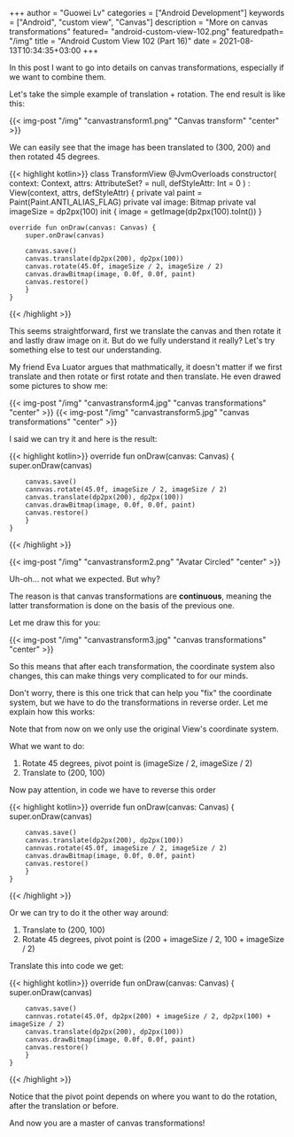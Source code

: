 +++
author = "Guowei Lv"
categories = ["Android Development"]
keywords = ["Android", "custom view", "Canvas"]
description = "More on canvas transformations"
featured= "android-custom-view-102.png"
featuredpath= "/img"
title = "Android Custom View 102 (Part 16)"
date = 2021-08-13T10:34:35+03:00
+++

In this post I want to go into details on canvas transformations, especially if we want to combine them.

Let's take the simple example of translation + rotation.
The end result is like this:

{{< img-post "/img" "canvastransform1.png" "Canvas transform" "center" >}}

We can easily see that the image has been translated to (300, 200) and then rotated 45 degrees.

{{< highlight kotlin>}}
class TransformView @JvmOverloads constructor(
    context: Context, attrs: AttributeSet? = null, defStyleAttr: Int = 0
) : View(context, attrs, defStyleAttr) {
    private val paint = Paint(Paint.ANTI_ALIAS_FLAG)
    private val image: Bitmap
    private val imageSize = dp2px(100)
    init {
        image = getImage(dp2px(100).toInt())
    }

    override fun onDraw(canvas: Canvas) {
        super.onDraw(canvas)

        canvas.save()
        canvas.translate(dp2px(200), dp2px(100))
        canvas.rotate(45.0f, imageSize / 2, imageSize / 2)
        canvas.drawBitmap(image, 0.0f, 0.0f, paint)
        canvas.restore()
        }
    }
{{< /highlight >}}

This seems straightforward, first we translate the canvas and then rotate it and lastly draw image on it. But do we fully understand it really? Let's try something else to test our understanding.

My friend Eva Luator argues that mathmatically, it doesn't matter if we first translate and then rotate or first rotate and then translate. He even drawed some pictures to show me:


{{< img-post "/img" "canvastransform4.jpg" "canvas transformations" "center" >}}
{{< img-post "/img" "canvastransform5.jpg" "canvas transformations" "center" >}}


I said we can try it and here is the result:

{{< highlight kotlin>}}
    override fun onDraw(canvas: Canvas) {
        super.onDraw(canvas)

        canvas.save()
        cannvas.rotate(45.0f, imageSize / 2, imageSize / 2)
        canvas.translate(dp2px(200), dp2px(100))
        canvas.drawBitmap(image, 0.0f, 0.0f, paint)
        canvas.restore()
        }
    }
{{< /highlight >}}

{{< img-post "/img" "canvastransform2.png" "Avatar Circled" "center" >}}

Uh-oh... not what we expected. But why?

The reason is that canvas transformations are **continuous**, meaning the latter transformation is done on the basis of the previous one.

Let me draw this for you:

{{< img-post "/img" "canvastransform3.jpg" "canvas transformations" "center" >}}

So this means that after each transformation, the coordinate system also changes, this can make things very complicated to for our minds.

Don't worry, there is this one trick that can help you "fix" the coordinate system, but we have to do the transformations in reverse order. Let me explain how this works:

Note that from now on we only use the original View's coordinate system.

What we want to do:
1. Rotate 45 degrees, pivot point is (imageSize / 2, imageSize / 2)
2. Translate to (200, 100)

Now pay attention, in code we have to reverse this order

{{< highlight kotlin>}}
    override fun onDraw(canvas: Canvas) {
        super.onDraw(canvas)

        canvas.save()
        canvas.translate(dp2px(200), dp2px(100))
        cannvas.rotate(45.0f, imageSize / 2, imageSize / 2)
        canvas.drawBitmap(image, 0.0f, 0.0f, paint)
        canvas.restore()
        }
    }
{{< /highlight >}}

Or we can try to do it the other way around:

1. Translate to (200, 100)
2. Rotate 45 degrees, pivot point is (200 + imageSize / 2, 100 + imageSize / 2)


Translate this into code we get:

{{< highlight kotlin>}}
    override fun onDraw(canvas: Canvas) {
        super.onDraw(canvas)

        canvas.save()
        cannvas.rotate(45.0f, dp2px(200) + imageSize / 2, dp2px(100) + imageSize / 2)
        canvas.translate(dp2px(200), dp2px(100))
        canvas.drawBitmap(image, 0.0f, 0.0f, paint)
        canvas.restore()
        }
    }
{{< /highlight >}}

Notice that the pivot point depends on where you want to do the rotation, after the translation or before.

And now you are a master of canvas transformations!
